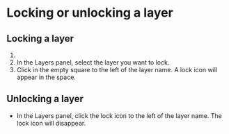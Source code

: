 # Locking or unlocking a layer

## Locking a layer

1. 
1. In the Layers panel, select the layer you want to lock.
2. Click in the empty square to the left of the layer name. A lock icon will appear in the space. 

## Unlocking a layer

* In the Layers panel, click the lock icon to the left of the layer name. The lock icon will disappear. 
